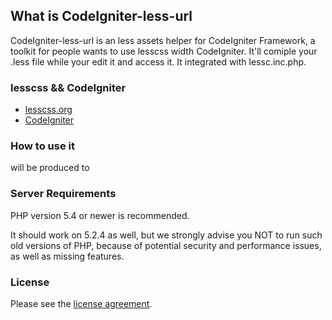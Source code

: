 ## What is CodeIgniter-less-url

CodeIgniter-less-url is an less assets helper for CodeIgniter Framework, a toolkit for people wants to use lesscss width CodeIgniter. It'll comiple your .less file while your edit it and access it. It integrated with lessc.inc.php.

### lesscss && CodeIgniter

-  [lesscss.org](http://lesscss.org)
-  [CodeIgniter](http://codeigniter.com)


### How to use it

<link rel="stylesheet" type="text/css" href="<?php echo less_url('css/main.less'); ?>" media="all">

will be produced to

<link rel="stylesheet" type="text/css" href="http://domain/less?path=css/main.less" media="all">

### Server Requirements

PHP version 5.4 or newer is recommended.

It should work on 5.2.4 as well, but we strongly advise you NOT to run
such old versions of PHP, because of potential security and performance
issues, as well as missing features.

### License

Please see the [license agreement](https://github.com/felixyale/codeigniter-less-url/blob/master/LICENSE).
